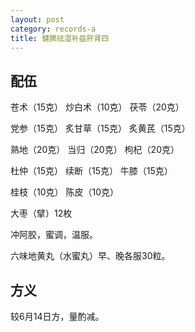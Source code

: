 ```yaml
---
layout: post
category: records-a
title: 健脾祛湿补益肝肾四
---
```


## 配伍 ##

苍术（15克） 炒白术（10克） 茯苓（20克） 

党参（15克） 炙甘草（15克） 炙黄芪（15克）

熟地（20克） 当归（20克） 枸杞（20克）

杜仲（15克） 续断（15克） 牛膝（15克）

桂枝（10克） 陈皮（10克）

大枣（擘）12枚

冲阿胶，蜜调，温服。

六味地黄丸（水蜜丸）早、晚各服30粒。

## 方义 ##

较6月14日方，量酌减。



